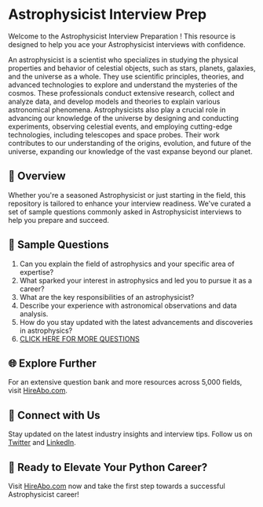 # Astrophysicist Interview Prep

Welcome to the Astrophysicist Interview Preparation ! This resource is designed to help you ace your Astrophysicist interviews with confidence.

An astrophysicist is a scientist who specializes in studying the physical properties and behavior of celestial objects, such as stars, planets, galaxies, and the universe as a whole. They use scientific principles, theories, and advanced technologies to explore and understand the mysteries of the cosmos. These professionals conduct extensive research, collect and analyze data, and develop models and theories to explain various astronomical phenomena. Astrophysicists also play a crucial role in advancing our knowledge of the universe by designing and conducting experiments, observing celestial events, and employing cutting-edge technologies, including telescopes and space probes. Their work contributes to our understanding of the origins, evolution, and future of the universe, expanding our knowledge of the vast expanse beyond our planet.

## 🚀 Overview

Whether you're a seasoned Astrophysicist or just starting in the field, this repository is tailored to enhance your interview readiness. We've curated a set of sample questions commonly asked in Astrophysicist interviews to help you prepare and succeed.

## 📝 Sample Questions

1. Can you explain the field of astrophysics and your specific area of expertise?
2. What sparked your interest in astrophysics and led you to pursue it as a career?
3. What are the key responsibilities of an astrophysicist?
4. Describe your experience with astronomical observations and data analysis.
5. How do you stay updated with the latest advancements and discoveries in astrophysics?
6. [CLICK HERE FOR MORE QUESTIONS](https://hireabo.com/job/5_4_1/Astrophysicist)

## 🌐 Explore Further

For an extensive question bank and more resources across 5,000 fields, visit [HireAbo.com](https://www.hireabo.com).

## 📱 Connect with Us

Stay updated on the latest industry insights and interview tips. Follow us on [Twitter](https://twitter.com/hireabo) and [LinkedIn](https://www.linkedin.com/in/hire-abo-3609972a8/).

## 🚀 Ready to Elevate Your Python Career?

Visit [HireAbo.com](https://www.hireabo.com) now and take the first step towards a successful Astrophysicist career!